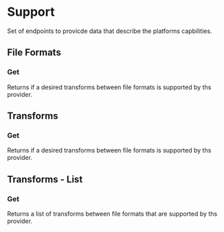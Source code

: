 # Support
Set of endpoints to provicde data that describe the platforms capbilities.

## File Formats
### Get
Returns if a desired transforms between file formats is supported by ths provider. 

## Transforms
### Get
Returns if a desired transforms between file formats is supported by ths provider. 

## Transforms - List
### Get
Returns a list of transforms between file formats that are supported by ths provider.
